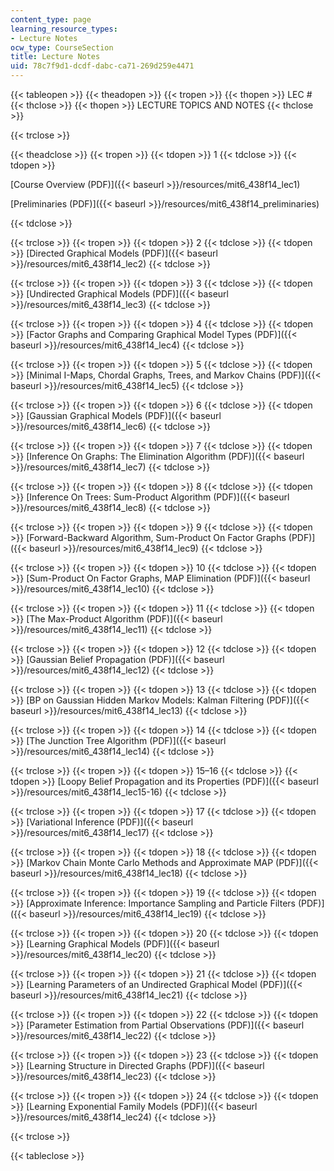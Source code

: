 ```yaml
---
content_type: page
learning_resource_types:
- Lecture Notes
ocw_type: CourseSection
title: Lecture Notes
uid: 78c7f9d1-dcdf-dabc-ca71-269d259e4471
---
```


{{< tableopen >}}
{{< theadopen >}}
{{< tropen >}}
{{< thopen >}}
LEC #
{{< thclose >}}
{{< thopen >}}
LECTURE TOPICS AND NOTES
{{< thclose >}}

{{< trclose >}}

{{< theadclose >}}
{{< tropen >}}
{{< tdopen >}}
1
{{< tdclose >}}
{{< tdopen >}}


[Course Overview (PDF)]({{< baseurl >}}/resources/mit6_438f14_lec1)

[Preliminaries (PDF)]({{< baseurl >}}/resources/mit6_438f14_preliminaries)


{{< tdclose >}}

{{< trclose >}}
{{< tropen >}}
{{< tdopen >}}
2
{{< tdclose >}}
{{< tdopen >}}
[Directed Graphical Models (PDF)]({{< baseurl >}}/resources/mit6_438f14_lec2)
{{< tdclose >}}

{{< trclose >}}
{{< tropen >}}
{{< tdopen >}}
3
{{< tdclose >}}
{{< tdopen >}}
[Undirected Graphical Models (PDF)]({{< baseurl >}}/resources/mit6_438f14_lec3)
{{< tdclose >}}

{{< trclose >}}
{{< tropen >}}
{{< tdopen >}}
4
{{< tdclose >}}
{{< tdopen >}}
[Factor Graphs and Comparing Graphical Model Types (PDF)]({{< baseurl >}}/resources/mit6_438f14_lec4)
{{< tdclose >}}

{{< trclose >}}
{{< tropen >}}
{{< tdopen >}}
5
{{< tdclose >}}
{{< tdopen >}}
[Minimal I-Maps, Chordal Graphs, Trees, and Markov Chains (PDF)]({{< baseurl >}}/resources/mit6_438f14_lec5)
{{< tdclose >}}

{{< trclose >}}
{{< tropen >}}
{{< tdopen >}}
6
{{< tdclose >}}
{{< tdopen >}}
[Gaussian Graphical Models (PDF)]({{< baseurl >}}/resources/mit6_438f14_lec6)
{{< tdclose >}}

{{< trclose >}}
{{< tropen >}}
{{< tdopen >}}
7
{{< tdclose >}}
{{< tdopen >}}
[Inference On Graphs: The Elimination Algorithm (PDF)]({{< baseurl >}}/resources/mit6_438f14_lec7)
{{< tdclose >}}

{{< trclose >}}
{{< tropen >}}
{{< tdopen >}}
8
{{< tdclose >}}
{{< tdopen >}}
[Inference On Trees: Sum-Product Algorithm (PDF)]({{< baseurl >}}/resources/mit6_438f14_lec8)
{{< tdclose >}}

{{< trclose >}}
{{< tropen >}}
{{< tdopen >}}
9
{{< tdclose >}}
{{< tdopen >}}
[Forward-Backward Algorithm, Sum-Product On Factor Graphs (PDF)]({{< baseurl >}}/resources/mit6_438f14_lec9)
{{< tdclose >}}

{{< trclose >}}
{{< tropen >}}
{{< tdopen >}}
10
{{< tdclose >}}
{{< tdopen >}}
[Sum-Product On Factor Graphs, MAP Elimination (PDF)]({{< baseurl >}}/resources/mit6_438f14_lec10)
{{< tdclose >}}

{{< trclose >}}
{{< tropen >}}
{{< tdopen >}}
11
{{< tdclose >}}
{{< tdopen >}}
[The Max-Product Algorithm (PDF)]({{< baseurl >}}/resources/mit6_438f14_lec11)
{{< tdclose >}}

{{< trclose >}}
{{< tropen >}}
{{< tdopen >}}
12
{{< tdclose >}}
{{< tdopen >}}
[Gaussian Belief Propagation (PDF)]({{< baseurl >}}/resources/mit6_438f14_lec12)
{{< tdclose >}}

{{< trclose >}}
{{< tropen >}}
{{< tdopen >}}
13
{{< tdclose >}}
{{< tdopen >}}
[BP on Gaussian Hidden Markov Models: Kalman Filtering (PDF)]({{< baseurl >}}/resources/mit6_438f14_lec13)
{{< tdclose >}}

{{< trclose >}}
{{< tropen >}}
{{< tdopen >}}
14
{{< tdclose >}}
{{< tdopen >}}
[The Junction Tree Algorithm (PDF)]({{< baseurl >}}/resources/mit6_438f14_lec14)
{{< tdclose >}}

{{< trclose >}}
{{< tropen >}}
{{< tdopen >}}
15–16
{{< tdclose >}}
{{< tdopen >}}
[Loopy Belief Propagation and its Properties (PDF)]({{< baseurl >}}/resources/mit6_438f14_lec15-16)
{{< tdclose >}}

{{< trclose >}}
{{< tropen >}}
{{< tdopen >}}
17
{{< tdclose >}}
{{< tdopen >}}
[Variational Inference (PDF)]({{< baseurl >}}/resources/mit6_438f14_lec17)
{{< tdclose >}}

{{< trclose >}}
{{< tropen >}}
{{< tdopen >}}
18
{{< tdclose >}}
{{< tdopen >}}
[Markov Chain Monte Carlo Methods and Approximate MAP (PDF)]({{< baseurl >}}/resources/mit6_438f14_lec18)
{{< tdclose >}}

{{< trclose >}}
{{< tropen >}}
{{< tdopen >}}
19
{{< tdclose >}}
{{< tdopen >}}
[Approximate Inference: Importance Sampling and Particle Filters (PDF)]({{< baseurl >}}/resources/mit6_438f14_lec19)
{{< tdclose >}}

{{< trclose >}}
{{< tropen >}}
{{< tdopen >}}
20
{{< tdclose >}}
{{< tdopen >}}
[Learning Graphical Models (PDF)]({{< baseurl >}}/resources/mit6_438f14_lec20)
{{< tdclose >}}

{{< trclose >}}
{{< tropen >}}
{{< tdopen >}}
21
{{< tdclose >}}
{{< tdopen >}}
[Learning Parameters of an Undirected Graphical Model (PDF)]({{< baseurl >}}/resources/mit6_438f14_lec21)
{{< tdclose >}}

{{< trclose >}}
{{< tropen >}}
{{< tdopen >}}
22
{{< tdclose >}}
{{< tdopen >}}
[Parameter Estimation from Partial Observations (PDF)]({{< baseurl >}}/resources/mit6_438f14_lec22)
{{< tdclose >}}

{{< trclose >}}
{{< tropen >}}
{{< tdopen >}}
23
{{< tdclose >}}
{{< tdopen >}}
[Learning Structure in Directed Graphs (PDF)]({{< baseurl >}}/resources/mit6_438f14_lec23)
{{< tdclose >}}

{{< trclose >}}
{{< tropen >}}
{{< tdopen >}}
24
{{< tdclose >}}
{{< tdopen >}}
[Learning Exponential Family Models (PDF)]({{< baseurl >}}/resources/mit6_438f14_lec24)
{{< tdclose >}}

{{< trclose >}}

{{< tableclose >}}